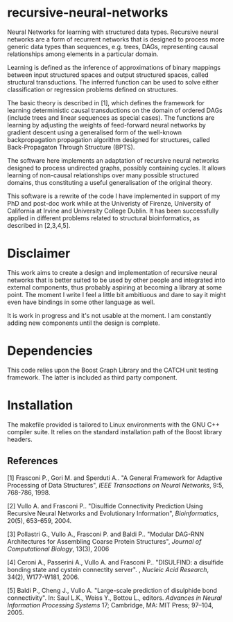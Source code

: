 # recursive-neural-networks
Neural Networks for learning with structured data types. Recursive neural networks are a form of recurrent networks that is designed to process more generic data types than sequences, e.g. trees, DAGs, representing causal relationships among elements in a particular domain.

Learning is defined as the inference of approximations of binary mappings between input structured spaces and output structured spaces, called structural transductions. The inferred function can be used to solve either classification or regression problems defined on structures. 

The basic theory is described in [1], which defines the framework for learning deterministic causal transductions on the domain of ordered DAGs (include trees and linear sequences as special cases). The functions are learning by adjusting the weights of feed-forward neural networks by gradient descent using a generalised form of the well-known backpropagation propagation algorithm designed for structures, called Back-Propagaton Through Structure (BPTS). 

The software here implements an adaptation of recursive neural networks designed to process undirected graphs, possibly containing cycles. It allows learning of non-causal relationships over many possible structured domains, thus constituting a useful generalisation of the original theory. 

This software is a rewrite of the code I have implemented in support of my PhD and post-doc work while at the Univeristy of Firenze, University of California at Irvine and University College Dublin. It has been successfully applied in different problems related to structural bioinformatics, as described in [2,3,4,5].

# Disclaimer
This work aims to create a design and implementation of recursive neural networks that is better suited to be used by other people and integrated into external components, thus probably aspiring at becoming a library at some point. The moment I write I feel a little bit ambitiuous and dare to say it might even have bindings in some other language as well. 

It is work in progress and it's not usable at the moment. I am constantly adding new components until the design is complete. 

# Dependencies
This code relies upon the Boost Graph Library and the CATCH unit testing framework. The latter is included as third party component.

# Installation
The makefile provided is tailored to Linux environments with the GNU C++ compiler suite. It relies on the standard installation path of the Boost library headers.

## References

[1] Frasconi P., Gori M. and Sperduti A.. "A General Framework for Adaptive Processing of Data Structures", *IEEE Transactions on Neural Networks*, 9:5, 768-786, 1998.

[2] Vullo A. and Frasconi P.. "Disulfide Connectivity Prediction Using Recursive Neural Networks and Evolutionary Information", *Bioinformatics*, 20(5), 653-659, 2004. 

[3] Pollastri G., Vullo A., Frasconi P. and Baldi P.. "Modular DAG-RNN Architectures for Assembling Coarse Protein Structures", *Journal of Computational Biology*, 13(3), 2006

[4] Ceroni A., Passerini A., Vullo A. and Frasconi P.. "DISULFIND: a disulfide bonding state and cystein connectity server". , *Nucleic Acid Research*, 34(2), W177-W181, 2006.

[5] Baldi P., Cheng J., Vullo A. "Large-scale prediction of disulphide bond connectivity". In: Saul L.K., Weiss Y., Bottou L., editors. *Advances in Neural Information Processing Systems* 17; Cambridge, MA: MIT Press; 97–104, 2005.